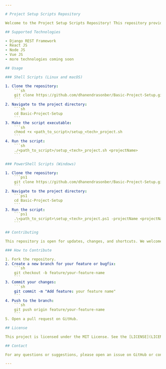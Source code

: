 ```yaml
---

# Project Setup Scripts Repository

Welcome to the Project Setup Scripts Repository! This repository provides shell (`.sh`) and PowerShell (`.ps1`) scripts for setting up basic projects for various technologies. Our aim is to simplify the initial setup process for developers by providing ready-to-use scripts.

## Supported Technologies

- Django REST Framework
- React JS
- Node JS
- Vue JS
- more technologies coming soon

## Usage

### Shell Scripts (Linux and macOS)

1. Clone the repository:
    ```sh
    git clone https://github.com/dhanendrasonber/Basic-Project-Setup.git
    ```
2. Navigate to the project directory:
    ```sh
    cd Basic-Project-Setup
    ```
3. Make the script executable:
    ```sh
    chmod +x <path_to_script>/setup_<tech>_project.sh
    ```
4. Run the script:
    ```sh
    ./<path_to_script>/setup_<tech>_project.sh <projectName>
    ```

### PowerShell Scripts (Windows)

1. Clone the repository: 
    ```ps1
    git clone https://github.com/dhanendrasonber/Basic-Project-Setup.git
    ```
2. Navigate to the project directory:
    ```ps1
    cd Basic-Project-Setup
    ```
3. Run the script:
    ```ps1
    .\<path_to_script>\setup_<tech>_project.ps1 -projectName <projectName>
    ```

## Contributing

This repository is open for updates, changes, and shortcuts. We welcome contributions from the community! If you have a script for a new technology or improvements for existing scripts, feel free to submit a pull request.

### How to Contribute

1. Fork the repository.
2. Create a new branch for your feature or bugfix:
    ```sh
    git checkout -b feature/your-feature-name
    ```
3. Commit your changes:
    ```sh
    git commit -m "Add feature: your feature name"
    ```
4. Push to the branch:
    ```sh
    git push origin feature/your-feature-name
    ```
5. Open a pull request on GitHub.

## License

This project is licensed under the MIT License. See the [LICENSE](LICENSE) file for details.

## Contact

For any questions or suggestions, please open an issue on GitHub or contact the repository maintainers.

---
```

